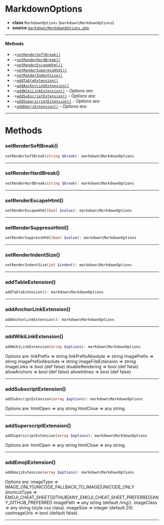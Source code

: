 # MarkdownOptions

- **class** `MarkdownOptions` (`markdown\MarkdownOptions`)
- **source** [`markdown/MarkdownOptions.php`](./src/main/resources/JPHP-INF/sdk/markdown/MarkdownOptions.php)


---

#### Methods

- `->`[`setRenderSoftBreak()`](#method-setrendersoftbreak)
- `->`[`setRenderHardBreak()`](#method-setrenderhardbreak)
- `->`[`setRenderEscapeHtml()`](#method-setrenderescapehtml)
- `->`[`setRenderSuppressHtml()`](#method-setrendersuppresshtml)
- `->`[`setRenderIndentSize()`](#method-setrenderindentsize)
- `->`[`addTableExtension()`](#method-addtableextension)
- `->`[`addAnchorLinkExtension()`](#method-addanchorlinkextension)
- `->`[`addWikiLinkExtension()`](#method-addwikilinkextension) - _Options are:_
- `->`[`addSubscriptExtension()`](#method-addsubscriptextension) - _Options are:_
- `->`[`addSuperscriptExtension()`](#method-addsuperscriptextension) - _Options are:_
- `->`[`addEmojiExtension()`](#method-addemojiextension) - _Options are:_

---
# Methods

<a name="method-setrendersoftbreak"></a>

### setRenderSoftBreak()
```php
setRenderSoftBreak(string $break): markdown\MarkdownOptions
```

---

<a name="method-setrenderhardbreak"></a>

### setRenderHardBreak()
```php
setRenderHardBreak(string $break): markdown\MarkdownOptions
```

---

<a name="method-setrenderescapehtml"></a>

### setRenderEscapeHtml()
```php
setRenderEscapeHtml(bool $value): markdown\MarkdownOptions
```

---

<a name="method-setrendersuppresshtml"></a>

### setRenderSuppressHtml()
```php
setRenderSuppressHtml(bool $value): markdown\MarkdownOptions
```

---

<a name="method-setrenderindentsize"></a>

### setRenderIndentSize()
```php
setRenderIndentSize(int $indent): markdown\MarkdownOptions
```

---

<a name="method-addtableextension"></a>

### addTableExtension()
```php
addTableExtension(): markdown\MarkdownOptions
```

---

<a name="method-addanchorlinkextension"></a>

### addAnchorLinkExtension()
```php
addAnchorLinkExtension(): markdown\MarkdownOptions
```

---

<a name="method-addwikilinkextension"></a>

### addWikiLinkExtension()
```php
addWikiLinkExtension(array $options): markdown\MarkdownOptions
```
Options are:
linkPrefix => string
linkPrefixAbsolute => string
imagePrefix => string
imagePrefixAbsolute => string
imageFileExtension => string
imageLinks => bool (def false)
disableRendering => bool (def false)
allowAnchors => bool (def false)
allowInlines => bool (def false)

---

<a name="method-addsubscriptextension"></a>

### addSubscriptExtension()
```php
addSubscriptExtension(array $options): markdown\MarkdownOptions
```
Options are:
htmlOpen => any string
htmlClose => any string.

---

<a name="method-addsuperscriptextension"></a>

### addSuperscriptExtension()
```php
addSuperscriptExtension(array $options): markdown\MarkdownOptions
```
Options are:
htmlOpen => any string
htmlClose => any string.

---

<a name="method-addemojiextension"></a>

### addEmojiExtension()
```php
addEmojiExtension(array $options): markdown\MarkdownOptions
```
Options are:
imageType => IMAGE_ONLY|UNICODE_FALLBACK_TO_IMAGE|UNICODE_ONLY
shortcutType => EMOJI_CHEAT_SHEET|GITHUB|ANY_EMOJI_CHEAT_SHEET_PREFERRED|ANY_GITHUB_PREFERRED
imagePath => any string (default /img/).
imageClass => any string (style css class).
imageSize => integer (default 20)
useImageUrls => bool (default false)

---
